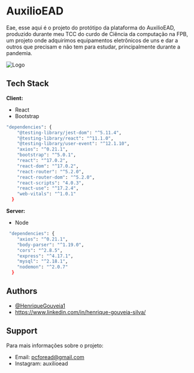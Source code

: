 
# AuxilioEAD

Eae, esse aqui é o projeto do protótipo da plataforma do AuxilioEAD,
produzido durante meu TCC do curdo de Ciência da computação na FPB, 
um projeto onde adquirimos equipamentos eletrônicos de uns e dar
a outros que precisam e não tem para estudar, principalmente durante a pandemia.

![Logo](https://raw.githubusercontent.com/HenriqueGouveia1/AuxilioEAD/master/Frontend/public/AuxílioAssets/AUXILIO_EAD_insta.png)
    
## Tech Stack

**Client:** 
- React
- Bootstrap
``` bash
"dependencies": {
    "@testing-library/jest-dom": "^5.11.4",
    "@testing-library/react": "^11.1.0",
    "@testing-library/user-event": "^12.1.10",
    "axios": "^0.21.1",
    "bootstrap": "^5.0.1",
    "react": "^17.0.2",
    "react-dom": "^17.0.2",
    "react-router": "^5.2.0",
    "react-router-dom": "^5.2.0",
    "react-scripts": "4.0.3",
    "react-use": "^17.2.4",
    "web-vitals": "^1.0.1"
  } 

  ```

**Server:** 
- Node
``` bash
 "dependencies": {
    "axios": "^0.21.1",
    "body-parser": "^1.19.0",
    "cors": "^2.8.5",
    "express": "^4.17.1",
    "mysql": "^2.18.1",
    "nodemon": "^2.0.7"
  }
  ```


  
## Authors

- [@HenriqueGouveia1](https://www.github.com/HenriqueGouveia1)
- https://www.linkedin.com/in/henrique-gouveia-silva/


  
## Support

Para mais informações sobre o projeto:
- Email: pcforead@gmail.com 
- Instagram: auxilioead 

  
